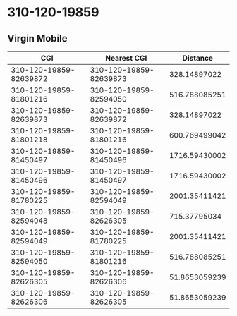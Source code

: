 # 310-120-19859
## Virgin Mobile


| CGI | Nearest CGI | Distance |
|-----|-------------|----------|
| 310-120-19859-82639872 | 310-120-19859-82639873 | 328.14897022 |
| 310-120-19859-81801216 | 310-120-19859-82594050 | 516.788085251 |
| 310-120-19859-82639873 | 310-120-19859-82639872 | 328.14897022 |
| 310-120-19859-81801218 | 310-120-19859-81801216 | 600.769499042 |
| 310-120-19859-81450497 | 310-120-19859-81450496 | 1716.59430002 |
| 310-120-19859-81450496 | 310-120-19859-81450497 | 1716.59430002 |
| 310-120-19859-81780225 | 310-120-19859-82594049 | 2001.35411421 |
| 310-120-19859-82594048 | 310-120-19859-82626305 | 715.37795034 |
| 310-120-19859-82594049 | 310-120-19859-81780225 | 2001.35411421 |
| 310-120-19859-82594050 | 310-120-19859-81801216 | 516.788085251 |
| 310-120-19859-82626305 | 310-120-19859-82626306 | 51.8653059239 |
| 310-120-19859-82626306 | 310-120-19859-82626305 | 51.8653059239 |
